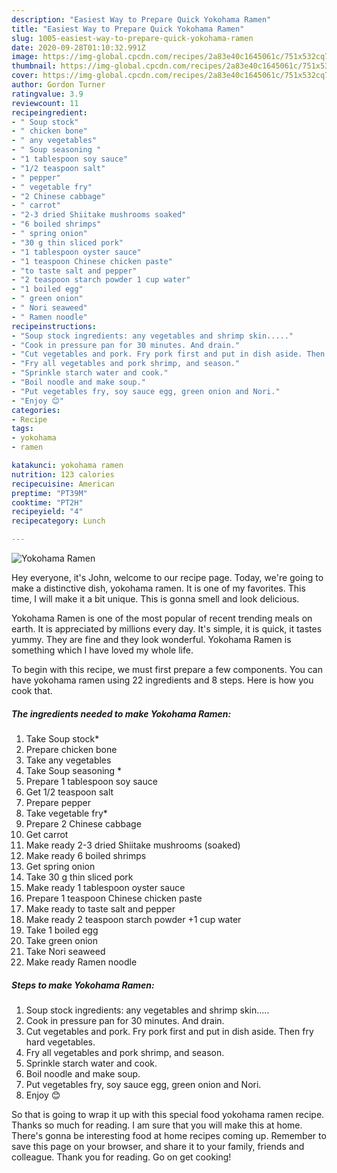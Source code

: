 ```yaml
---
description: "Easiest Way to Prepare Quick Yokohama Ramen"
title: "Easiest Way to Prepare Quick Yokohama Ramen"
slug: 1005-easiest-way-to-prepare-quick-yokohama-ramen
date: 2020-09-28T01:10:32.991Z
image: https://img-global.cpcdn.com/recipes/2a83e40c1645061c/751x532cq70/yokohama-ramen-recipe-main-photo.jpg
thumbnail: https://img-global.cpcdn.com/recipes/2a83e40c1645061c/751x532cq70/yokohama-ramen-recipe-main-photo.jpg
cover: https://img-global.cpcdn.com/recipes/2a83e40c1645061c/751x532cq70/yokohama-ramen-recipe-main-photo.jpg
author: Gordon Turner
ratingvalue: 3.9
reviewcount: 11
recipeingredient:
- " Soup stock"
- " chicken bone"
- " any vegetables"
- " Soup seasoning "
- "1 tablespoon soy sauce"
- "1/2 teaspoon salt"
- " pepper"
- " vegetable fry"
- "2 Chinese cabbage"
- " carrot"
- "2-3 dried Shiitake mushrooms soaked"
- "6 boiled shrimps"
- " spring onion"
- "30 g thin sliced pork"
- "1 tablespoon oyster sauce"
- "1 teaspoon Chinese chicken paste"
- "to taste salt and pepper"
- "2 teaspoon starch powder 1 cup water"
- "1 boiled egg"
- " green onion"
- " Nori seaweed"
- " Ramen noodle"
recipeinstructions:
- "Soup stock ingredients: any vegetables and shrimp skin....."
- "Cook in pressure pan for 30 minutes. And drain."
- "Cut vegetables and pork. Fry pork first and put in dish aside. Then fry hard vegetables."
- "Fry all vegetables and pork shrimp, and season."
- "Sprinkle starch water and cook."
- "Boil noodle and make soup."
- "Put vegetables fry, soy sauce egg, green onion and Nori."
- "Enjoy 😊"
categories:
- Recipe
tags:
- yokohama
- ramen

katakunci: yokohama ramen 
nutrition: 123 calories
recipecuisine: American
preptime: "PT39M"
cooktime: "PT2H"
recipeyield: "4"
recipecategory: Lunch

---
```



![Yokohama Ramen](https://img-global.cpcdn.com/recipes/2a83e40c1645061c/751x532cq70/yokohama-ramen-recipe-main-photo.jpg)

Hey everyone, it's John, welcome to our recipe page. Today, we're going to make a distinctive dish, yokohama ramen. It is one of my favorites. This time, I will make it a bit unique. This is gonna smell and look delicious.

Yokohama Ramen is one of the most popular of recent trending meals on earth. It is appreciated by millions every day. It's simple, it is quick, it tastes yummy. They are fine and they look wonderful. Yokohama Ramen is something which I have loved my whole life.




To begin with this recipe, we must first prepare a few components. You can have yokohama ramen using 22 ingredients and 8 steps. Here is how you cook that.

##### The ingredients needed to make Yokohama Ramen:

1. Take  Soup stock*
1. Prepare  chicken bone
1. Take  any vegetables
1. Take  Soup seasoning *
1. Prepare 1 tablespoon soy sauce
1. Get 1/2 teaspoon salt
1. Prepare  pepper
1. Take  vegetable fry*
1. Prepare 2 Chinese cabbage
1. Get  carrot
1. Make ready 2-3 dried Shiitake mushrooms (soaked)
1. Make ready 6 boiled shrimps
1. Get  spring onion
1. Take 30 g thin sliced pork
1. Make ready 1 tablespoon oyster sauce
1. Prepare 1 teaspoon Chinese chicken paste
1. Make ready to taste salt and pepper
1. Make ready 2 teaspoon starch powder +1 cup water
1. Take 1 boiled egg
1. Take  green onion
1. Take  Nori seaweed
1. Make ready  Ramen noodle




##### Steps to make Yokohama Ramen:

1. Soup stock ingredients: any vegetables and shrimp skin.....
1. Cook in pressure pan for 30 minutes. And drain.
1. Cut vegetables and pork. Fry pork first and put in dish aside. Then fry hard vegetables.
1. Fry all vegetables and pork shrimp, and season.
1. Sprinkle starch water and cook.
1. Boil noodle and make soup.
1. Put vegetables fry, soy sauce egg, green onion and Nori.
1. Enjoy 😊




So that is going to wrap it up with this special food yokohama ramen recipe. Thanks so much for reading. I am sure that you will make this at home. There's gonna be interesting food at home recipes coming up. Remember to save this page on your browser, and share it to your family, friends and colleague. Thank you for reading. Go on get cooking!
